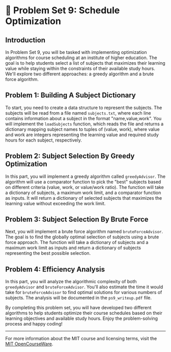 # 🧩 Problem Set 9: Schedule Optimization

## Introduction

In Problem Set 9, you will be tasked with implementing optimization algorithms for course scheduling at an institute of higher education. The goal is to help students select a list of subjects that maximizes their learning value while staying within the constraints of their available study hours. We'll explore two different approaches: a greedy algorithm and a brute force algorithm.

## Problem 1: Building A Subject Dictionary

To start, you need to create a data structure to represent the subjects. The subjects will be read from a file named `subjects.txt`, where each line contains information about a subject in the format "name,value,work". You will implement the `loadSubjects` function, which reads the file and returns a dictionary mapping subject names to tuples of (value, work), where value and work are integers representing the learning value and required study hours for each subject, respectively.

## Problem 2: Subject Selection By Greedy Optimization

In this part, you will implement a greedy algorithm called `greedyAdvisor`. The algorithm will use a comparator function to pick the "best" subjects based on different criteria (value, work, or value/work ratio). The function will take a dictionary of subjects, a maximum work limit, and a comparator function as inputs. It will return a dictionary of selected subjects that maximizes the learning value without exceeding the work limit.

## Problem 3: Subject Selection By Brute Force

Next, you will implement a brute force algorithm named `bruteForceAdvisor`. The goal is to find the globally optimal selection of subjects using a brute force approach. The function will take a dictionary of subjects and a maximum work limit as inputs and return a dictionary of subjects representing the best possible selection.

## Problem 4: Efficiency Analysis

In this part, you will analyze the algorithmic complexity of both `greedyAdvisor` and `bruteForceAdvisor`. You'll also estimate the time it would take for `bruteForceAdvisor` to find optimal solutions for various numbers of subjects. The analysis will be documented in the `ps9_writeup.pdf` file.

By completing this problem set, you will have developed two different algorithms to help students optimize their course schedules based on their learning objectives and available study hours. Enjoy the problem-solving process and happy coding!

---
For more information about the MIT course and licensing terms, visit the [MIT OpenCourseWare](http://ocw.mit.edu/terms).